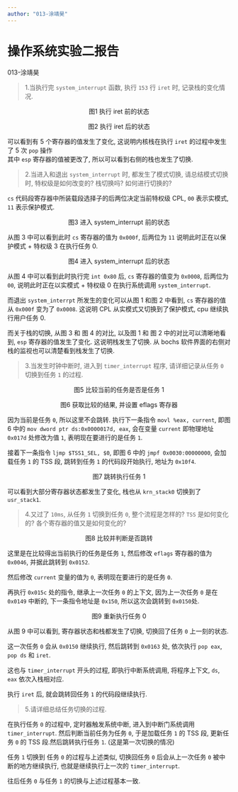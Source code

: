 ```yaml
---
author: "013-涂靖昊"
---
```


# 操作系统实验二报告

013-涂靖昊

> 1.当执行完 `system_interrupt` 函数, 执行 `153` 行 `iret` 时, 记录栈的变化情况.

<figure style="text-align: center;">
  <img src="images/2_1.png" alt="", width="", height="", >
  <figcaption>图1 执行 iret 前的状态</figcaption>
</figure>

<figure style="text-align: center;">
  <img src="images/2_2.png" alt="", width="", height="", >
  <figcaption>图2 执行 iret 后的状态</figcaption>
</figure>

可以看到有 5 个寄存器的值发生了变化, 这说明内核栈在执行 `iret` 的过程中发生了 5 次 `pop` 操作  
其中 `esp` 寄存器的值被更改了, 所以可以看到右侧的栈也发生了切换.

> 2.当进入和退出 `system_interrupt` 时, 都发生了模式切换, 请总结模式切换时, 特权级是如何改变的? 栈切换吗? 如何进行切换的?

`cs` 代码段寄存器中所装载段选择子的后两位决定当前特权级 CPL, `00` 表示实模式, `11` 表示保护模式.

<figure style="text-align: center;">
  <img src="images/2_3.png" alt="", width="", height="", >
  <figcaption>图3 进入 system_interrupt 前的状态</figcaption>
</figure>

从图 3 中可以看到此时 `cs` 寄存器的值为 `0x000f`, 后两位为 `11` 说明此时正在以保护模式 + 特权级 3 在执行任务 0.

<figure style="text-align: center;">
  <img src="images/2_4.png" alt="", width="", height="", >
  <figcaption>图4 进入 system_interrupt 后的状态</figcaption>
</figure>

从图 4 中可以看到此时执行完 `int 0x80` 后, `cs` 寄存器的值变为 `0x0008`, 后两位为 `00`,
说明此时正在以实模式 + 特权级 0 在执行系统调用 `system_interrupt`.

而退出 `system_interrpt` 所发生的变化可以从图 1 和图 2 中看到, `cs` 寄存器的值从 `0x000f` 变为了 `0x0008`.
这说明 CPL 从实模式又切换到了保护模式, cpu 继续执行用户任务 0.

而关于栈的切换, 从图 3 和 图 4 的对比, 以及图 1 和 图 2 中的对比可以清晰地看到, `esp` 寄存器的值发生了变化.
这说明栈发生了切换. 从 bochs 软件界面的右侧对栈的监视也可以清楚看到栈发生了切换.

> 3.当发生时钟中断时, 进入到 `timer_interrupt` 程序, 请详细记录从任务 `0` 切换到任务 `1` 的过程.

<figure style="text-align: center;">
  <img src="images/2_5.png" alt="", width="", height="", >
  <figcaption>图5 比较当前的任务是否是任务 1</figcaption>
</figure>

<figure style="text-align: center;">
  <img src="images/2_6.png" alt="", width="", height="", >
  <figcaption>图6 获取比较的结果, 并设置 eflags 寄存器</figcaption>
</figure>

因为当前是任务 `0`, 所以这里不会跳转.
执行下一条指令 `movl %eax, current`, 即图 6 中的 `mov dword ptr ds:0x0000017d, eax`, 会在变量 `current` 即物理地址 `0x017d` 处修改为值 `1`, 表明现在要进行的是任务 `1`.

接着下一条指令 `ljmp $TSS1_SEL, $0`, 即图 6 中的 `jmpf 0x0030:00000000`, 会加载任务 `1` 的 TSS 段, 跳转到任务 `1` 的代码段开始执行, 地址为 `0x10f4`.

<figure style="text-align: center;">
  <img src="images/2_7.png" alt="", width="", height="", >
  <figcaption>图7 跳转执行任务 1</figcaption>
</figure>

可以看到大部分寄存器状态都发生了变化, 栈也从 `krn_stack0` 切换到了 `usr_stack1`.

> 4.又过了 `10ms`, 从任务 `1` 切换到任务 `0`, 整个流程是怎样的? `TSS` 是如何变化的? 各个寄存器的值又是如何变化的?

<figure style="text-align: center;">
  <img src="images/2_8.png" alt="", width="", height="", >
  <figcaption>图8 比较并判断是否跳转</figcaption>
</figure>

这里是在比较得出当前执行的任务是任务 `1`, 然后修改 `eflags` 寄存器的值为 `0x0046`, 并据此跳转到 `0x0152`.

然后修改 `current` 变量的值为 `0`, 表明现在要进行的是任务 `0`.

再执行 `0x015c` 处的指令, 继承上一次任务 `0` 的上下文, 因为上一次任务 `0` 是在 `0x0149` 中断的, 下一条指令地址是 `0x150`, 所以这次会跳转到 `0x0150`处.

<figure style="text-align: center;">
  <img src="images/2_9.png" alt="", width="", height="", >
  <figcaption>图9 重新执行任务 0</figcaption>
</figure>

从图 9 中可以看到, 寄存器状态和栈都发生了切换, 切换回了任务 `0` 上一刻的状态.

这一次任务 `0` 会从 `0x0150` 继续执行, 然后跳转到 `0x0163` 处, 依次执行 `pop eax`, `pop ds` 和 `iret`.

这也与 `timer_interrupt` 开头的过程, 即执行中断系统调用, 将程序上下文, `ds`, `eax` 依次入栈相对应.

执行 `iret` 后, 就会跳转回任务 `1` 的代码段继续执行.

> 5.请详细总结任务切换的过程.

在执行任务 `0` 的过程中, 定时器触发系统中断, 进入到中断门系统调用 `timer_interrupt`. 然后判断当前任务为任务 `0`,
于是加载任务 `1` 的 TSS 段, 更新任务 `0` 的 TSS 段.然后跳转执行任务 `1`. (这是第一次切换的情况)

任务 `1` 切换到 任务 `0` 的过程与上述类似, 切换回任务 `0` 后会从上一次任务 `0` 被中断的地方继续执行,
也就是继续执行上一次的 `timer_interrupt`.

往后任务 `0` 与任务 `1` 的切换与上述过程基本一致.
